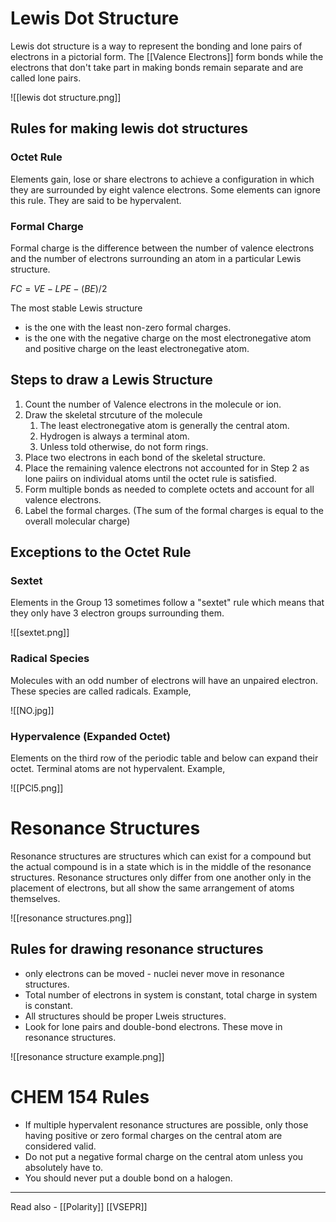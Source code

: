 # Lewis Dot Structure

Lewis dot structure is a way to represent the bonding and lone pairs of electrons in a pictorial form. The [[Valence Electrons]] form bonds while the electrons that don't take part in making bonds remain separate and are called lone pairs.


![[lewis dot structure.png]]

## Rules for making lewis dot structures

### Octet Rule
Elements gain, lose or share electrons to achieve a configuration in which they are surrounded by eight valence electrons. Some elements can ignore this rule. They are said to be hypervalent.

### Formal Charge
Formal charge is the difference between the number of valence electrons and the number of electrons surrounding an atom in a particular Lewis structure.

${FC = VE - LPE - (BE)/2}$

The most stable Lewis structure
- is the one with the least non-zero formal charges. 
- is the one with the negative charge on the most electronegative atom and positive charge on the least electronegative atom.

## Steps to draw a Lewis Structure

1. Count the number of Valence electrons in the molecule or ion.
2. Draw the skeletal strcuture of the molecule
	1. The least electronegative atom is generally the central atom.
	2. Hydrogen is always a terminal atom.
	3. Unless told otherwise, do not form rings.
3. Place two electrons in each bond of the skeletal structure.
4. Place the remaining valence electrons not accounted for in Step 2 as lone paiirs on individual atoms until the octet rule is satisfied.
5. Form multiple bonds as needed to complete octets and account for all valence electrons.
6. Label the formal charges. (The sum of the formal charges is equal to the overall molecular charge)



## Exceptions to the Octet Rule

### Sextet

Elements in the Group 13 sometimes follow a "sextet" rule which means that they only have 3 electron groups surrounding them.

![[sextet.png]]

### Radical Species

Molecules with an odd number of electrons will have an unpaired electron. These species are called radicals. Example,

![[NO.jpg]]

### Hypervalence (Expanded Octet)
Elements on the third row of the periodic table and below can expand their octet. Terminal atoms are not hypervalent. Example,

![[PCl5.png]]


# Resonance Structures

Resonance structures are structures which can exist for a compound but the actual compound is in a state which is in the middle of the resonance structures. Resonance structures only differ from one another only in the placement of electrons, but all show the same arrangement of atoms themselves.


![[resonance structures.png]]


## Rules for drawing resonance structures
- only electrons can be moved - nuclei never move in resonance structures.
- Total number of electrons in system is constant, total charge in system is constant.
- All structures should be proper Lweis structures.
- Look for lone pairs and double-bond electrons. These move in resonance structures.


![[resonance structure example.png]]


# CHEM 154 Rules
- If multiple hypervalent resonance structures are possible, only those having positive or zero formal charges on the central atom are considered valid.
- Do not put a negative formal charge on the central atom unless you absolutely have to.
- You should never put a double bond on a halogen.

---
Read also - [[Polarity]]	[[VSEPR]]